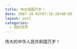 ```yaml
---
title: 伟大祖国万岁！
date: 2007-10-01T07:18:28+00:00
layout: post
categories:
  - 我的世界
---
```

伟大的中华人民共和国万岁！